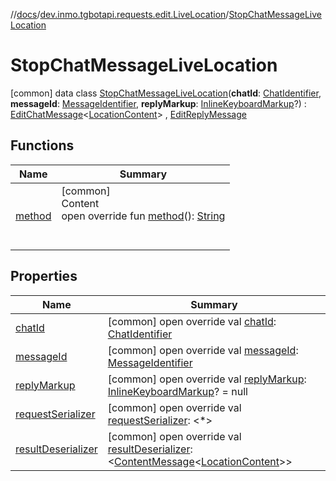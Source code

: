 //[docs](../../../index.md)/[dev.inmo.tgbotapi.requests.edit.LiveLocation](../index.md)/[StopChatMessageLiveLocation](index.md)



# StopChatMessageLiveLocation  
 [common] data class [StopChatMessageLiveLocation](index.md)(**chatId**: [ChatIdentifier](../../dev.inmo.tgbotapi.types/-chat-identifier/index.md), **messageId**: [MessageIdentifier](../../dev.inmo.tgbotapi.types/index.md#%5Bdev.inmo.tgbotapi.types%2FMessageIdentifier%2F%2F%2FPointingToDeclaration%2F%5D%2FClasslikes%2F625018081), **replyMarkup**: [InlineKeyboardMarkup](../../dev.inmo.tgbotapi.types.buttons/-inline-keyboard-markup/index.md)?) : [EditChatMessage](../../dev.inmo.tgbotapi.requests.edit.abstracts/-edit-chat-message/index.md)<[LocationContent](../../dev.inmo.tgbotapi.types.message.content/-location-content/index.md)> , [EditReplyMessage](../../dev.inmo.tgbotapi.requests.edit.abstracts/-edit-reply-message/index.md)   


## Functions  
  
|  Name |  Summary | 
|---|---|
| <a name="dev.inmo.tgbotapi.requests.edit.LiveLocation/StopChatMessageLiveLocation/method/#/PointingToDeclaration/"></a>[method](method.md)| <a name="dev.inmo.tgbotapi.requests.edit.LiveLocation/StopChatMessageLiveLocation/method/#/PointingToDeclaration/"></a>[common]  <br>Content  <br>open override fun [method](method.md)(): [String](https://kotlinlang.org/api/latest/jvm/stdlib/kotlin/-string/index.html)  <br><br><br>|


## Properties  
  
|  Name |  Summary | 
|---|---|
| <a name="dev.inmo.tgbotapi.requests.edit.LiveLocation/StopChatMessageLiveLocation/chatId/#/PointingToDeclaration/"></a>[chatId](chat-id.md)| <a name="dev.inmo.tgbotapi.requests.edit.LiveLocation/StopChatMessageLiveLocation/chatId/#/PointingToDeclaration/"></a> [common] open override val [chatId](chat-id.md): [ChatIdentifier](../../dev.inmo.tgbotapi.types/-chat-identifier/index.md)   <br>|
| <a name="dev.inmo.tgbotapi.requests.edit.LiveLocation/StopChatMessageLiveLocation/messageId/#/PointingToDeclaration/"></a>[messageId](message-id.md)| <a name="dev.inmo.tgbotapi.requests.edit.LiveLocation/StopChatMessageLiveLocation/messageId/#/PointingToDeclaration/"></a> [common] open override val [messageId](message-id.md): [MessageIdentifier](../../dev.inmo.tgbotapi.types/index.md#%5Bdev.inmo.tgbotapi.types%2FMessageIdentifier%2F%2F%2FPointingToDeclaration%2F%5D%2FClasslikes%2F625018081)   <br>|
| <a name="dev.inmo.tgbotapi.requests.edit.LiveLocation/StopChatMessageLiveLocation/replyMarkup/#/PointingToDeclaration/"></a>[replyMarkup](reply-markup.md)| <a name="dev.inmo.tgbotapi.requests.edit.LiveLocation/StopChatMessageLiveLocation/replyMarkup/#/PointingToDeclaration/"></a> [common] open override val [replyMarkup](reply-markup.md): [InlineKeyboardMarkup](../../dev.inmo.tgbotapi.types.buttons/-inline-keyboard-markup/index.md)? = null   <br>|
| <a name="dev.inmo.tgbotapi.requests.edit.LiveLocation/StopChatMessageLiveLocation/requestSerializer/#/PointingToDeclaration/"></a>[requestSerializer](request-serializer.md)| <a name="dev.inmo.tgbotapi.requests.edit.LiveLocation/StopChatMessageLiveLocation/requestSerializer/#/PointingToDeclaration/"></a> [common] open override val [requestSerializer](request-serializer.md): <*>   <br>|
| <a name="dev.inmo.tgbotapi.requests.edit.LiveLocation/StopChatMessageLiveLocation/resultDeserializer/#/PointingToDeclaration/"></a>[resultDeserializer](result-deserializer.md)| <a name="dev.inmo.tgbotapi.requests.edit.LiveLocation/StopChatMessageLiveLocation/resultDeserializer/#/PointingToDeclaration/"></a> [common] open override val [resultDeserializer](result-deserializer.md): <[ContentMessage](../../dev.inmo.tgbotapi.types.message.abstracts/-content-message/index.md)<[LocationContent](../../dev.inmo.tgbotapi.types.message.content/-location-content/index.md)>>   <br>|

